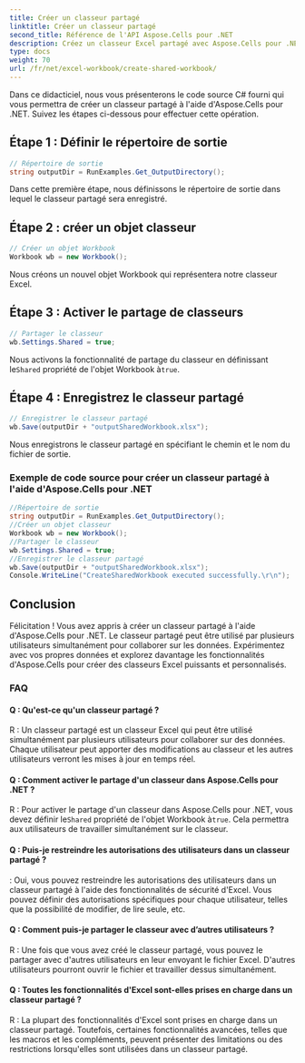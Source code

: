 ```yaml
---
title: Créer un classeur partagé
linktitle: Créer un classeur partagé
second_title: Référence de l'API Aspose.Cells pour .NET
description: Créez un classeur Excel partagé avec Aspose.Cells pour .NET pour permettre une collaboration simultanée sur les données.
type: docs
weight: 70
url: /fr/net/excel-workbook/create-shared-workbook/
---
```

Dans ce didacticiel, nous vous présenterons le code source C# fourni qui vous permettra de créer un classeur partagé à l'aide d'Aspose.Cells pour .NET. Suivez les étapes ci-dessous pour effectuer cette opération.

## Étape 1 : Définir le répertoire de sortie

```csharp
// Répertoire de sortie
string outputDir = RunExamples.Get_OutputDirectory();
```

Dans cette première étape, nous définissons le répertoire de sortie dans lequel le classeur partagé sera enregistré.

## Étape 2 : créer un objet classeur

```csharp
// Créer un objet Workbook
Workbook wb = new Workbook();
```

Nous créons un nouvel objet Workbook qui représentera notre classeur Excel.

## Étape 3 : Activer le partage de classeurs

```csharp
// Partager le classeur
wb.Settings.Shared = true;
```

 Nous activons la fonctionnalité de partage du classeur en définissant le`Shared` propriété de l'objet Workbook à`true`.

## Étape 4 : Enregistrez le classeur partagé

```csharp
// Enregistrer le classeur partagé
wb.Save(outputDir + "outputSharedWorkbook.xlsx");
```

Nous enregistrons le classeur partagé en spécifiant le chemin et le nom du fichier de sortie.

### Exemple de code source pour créer un classeur partagé à l'aide d'Aspose.Cells pour .NET 
```csharp
//Répertoire de sortie
string outputDir = RunExamples.Get_OutputDirectory();
//Créer un objet classeur
Workbook wb = new Workbook();
//Partager le classeur
wb.Settings.Shared = true;
//Enregistrer le classeur partagé
wb.Save(outputDir + "outputSharedWorkbook.xlsx");
Console.WriteLine("CreateSharedWorkbook executed successfully.\r\n");
```

## Conclusion

Félicitation ! Vous avez appris à créer un classeur partagé à l'aide d'Aspose.Cells pour .NET. Le classeur partagé peut être utilisé par plusieurs utilisateurs simultanément pour collaborer sur les données. Expérimentez avec vos propres données et explorez davantage les fonctionnalités d'Aspose.Cells pour créer des classeurs Excel puissants et personnalisés.

### FAQ

#### Q : Qu'est-ce qu'un classeur partagé ?

R : Un classeur partagé est un classeur Excel qui peut être utilisé simultanément par plusieurs utilisateurs pour collaborer sur des données. Chaque utilisateur peut apporter des modifications au classeur et les autres utilisateurs verront les mises à jour en temps réel.

#### Q : Comment activer le partage d'un classeur dans Aspose.Cells pour .NET ?

 R : Pour activer le partage d'un classeur dans Aspose.Cells pour .NET, vous devez définir le`Shared` propriété de l'objet Workbook à`true`. Cela permettra aux utilisateurs de travailler simultanément sur le classeur.

#### Q : Puis-je restreindre les autorisations des utilisateurs dans un classeur partagé ?

: Oui, vous pouvez restreindre les autorisations des utilisateurs dans un classeur partagé à l'aide des fonctionnalités de sécurité d'Excel. Vous pouvez définir des autorisations spécifiques pour chaque utilisateur, telles que la possibilité de modifier, de lire seule, etc.

#### Q : Comment puis-je partager le classeur avec d’autres utilisateurs ?

R : Une fois que vous avez créé le classeur partagé, vous pouvez le partager avec d'autres utilisateurs en leur envoyant le fichier Excel. D'autres utilisateurs pourront ouvrir le fichier et travailler dessus simultanément.

#### Q : Toutes les fonctionnalités d'Excel sont-elles prises en charge dans un classeur partagé ?

R : La plupart des fonctionnalités d'Excel sont prises en charge dans un classeur partagé. Toutefois, certaines fonctionnalités avancées, telles que les macros et les compléments, peuvent présenter des limitations ou des restrictions lorsqu'elles sont utilisées dans un classeur partagé.